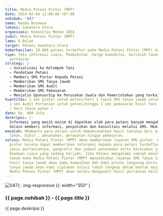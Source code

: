 ```yaml
---
title: Media Petani Pintar (MPP)
date: 2014-02-04 11:08:00 +07:00
nohibah: '047'
nama: Nanda Rusmana
lokasi: Sumatera Utara
organisasi: Komunitas Medan IDEA
judul: Media Petani Pintar (MPP)
lama: 6 Bulan
target: Petani Sumatera Utara
keberhasilan: 10.000 petani terdaftar pada Media Petani Pintar (MPP) dalam setahun.
tipe: Teks informasi cuaca, Pembibitan ,harga komuditas, bercocok tanam, Tempat Pemasaran,Konsultasi,audit
  pertanian
strategi: |-
  – Sosialisasi ke Kelompok Tani
  – Pendataan Petani
  – Memberi SMS Pintar Kepada Petani
  – Memberikan SMS Tanya Jawab
  – Memberikan SMS Audit
  – Memberikan SMS Pemasaran
  – Menjalin SponsorSip Ke Perusahan Swata dan Pemerintahan yang terkait
kuantitas: 1 sms pintar untuk petani/hari 1 topik SMS tanya jawab untuk petani/perhari
  1 sms Audit Pertanian untuk petani/minggu 1 sms pemasaran hasil tani untuk petani
  / hari (masa panen )
dana: Rp. 800 Juta
deskripsi: |-
  Informasi yang masih minim di dapatkan oleh para petani banyak mengakibatkan memburuknya produktifitas hasil tani ditambah minimnya forum konsultasi yang diberikan pemerintah bagi petani. Maka dengan program Media Petani Pintar (MPP) , semua petani diharapkan dapat lebih baik dalam mengelola pertaniannya. Media Petani Pintar (MPP) akan memberi informasi melalui media SMS dengan targeting petani yang tepat bedasarkan jenis pertaniannya. Petani juga akan mendapatkan konsultasi gratis dengan tanya jawab melalui SMS.
  Selain memberi informasi, penyuluhan dan konsultasi melalui SMS. Media Petani Pintar (MPP) akan membantu pemasaran produk hasil petani dengan memberikan informasi daftar pengepul yang memberi harga tinggi. Serta Media Petani Pintar (MPP) juga akan menerbitkan majalah tani yang akan dibagikan secara gratis dengan topik majalah disesuaikan dengan kebutuhan yang sering ditanyakan petani melalui media Konsultasi SMS.
masalah: Membantu para petani untuk memaksimalkan hasil taninya dari awal pengolahan
  lahan, bibit , penanaman, perawatan hingga pemasaran.
solusi: Media Petani Pintar (MPP) akan memberikan layanan SMS pintar. Kami sebut SMS
  pintar karena dapat memberikan informasi kepada para petani terdaftar bedasarkan
  jenis pertaniannya, geografis dan jadwal penanaman serta kecocokan jenis tani pada
  keadaan cuaca yang sedang terjadi. Jika Petani mengalami sebuah masalah dalam bercocok
  tanam maka Media Petani Pintar (MPP) menyediakan layanan SMS Tanya Jawab. Semua
  hasil tanya jawab akan kami kumpulkan dan kami proses langsung.Serta dari hasil
  tanya jawab akan kami ciptakan solusi lebih lengkap dalam bentuk majalah gratis.
  Media Petani Pintar (MPP) akan selalu mengaudit hasil pertanian melalui SMS Kuisioner.
---
```


![047](/static/img/hibahcms/047.png){: .img-responsive }{: width="350" }

### {{ page.nohibah }} - {{ page.title }}

{{ page.deskripsi }}
